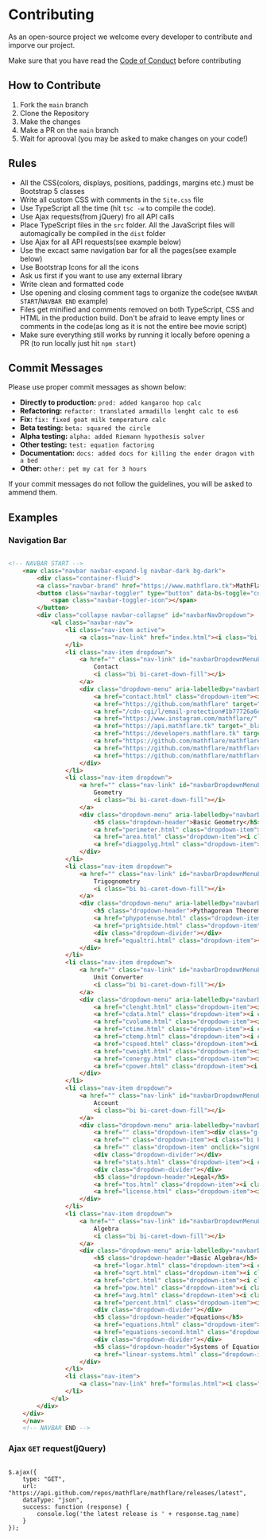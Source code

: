 # Contributing

As an open-source project we welcome every developer to contribute and imporve our project.

Make sure that you have read the [Code of Conduct](https://github.com/liquid-geometry/liquidgeometry/blob/main/CODE_OF_CONDUCT.md) before contributing

## How to Contribute

1. Fork the `main` branch
2. Clone the Repository
3. Make the changes
4. Make a PR on the `main` branch
5. Wait for aprooval (you may be asked to make changes on your code!)

## Rules

- All the CSS(colors, displays, positions, paddings, margins etc.) must be Bootstrap 5 classes
- Write all custom CSS with comments in the `Site.css` file
- Use TypeScript all the time (hit `tsc -w` to compile the code).
- Use Ajax requests(from jQuery) fro all API calls
- Place TypeScript files in the `src` folder. All the JavaScript files will automagically be compiled in the `dist` folder
- Use Ajax for all API requests(see example below)
- Use the excact same navigation bar for all the pages(see example below)
- Use Bootstrap Icons for all the icons
- Ask us first if you want to use any external library
- Write clean and formatted code
- Use opening and closing comment tags to organize the code(see `NAVBAR START`/`NAVBAR END` example)
- Files get minified and comments removed on both TypeScript, CSS and HTML in the production build. Don't be afraid to leave empty lines or comments in the code(as long as it is not the entire bee movie script)
- Make sure everything still works by running it locally before opening a PR (to run locally just hit `npm start`)

## Commit Messages

Please use proper commit messages as shown below:
- **Directly to production:** `prod: added kangaroo hop calc`
- **Refactoring:** `refactor: translated armadillo lenght calc to es6`
- **Fix:** `fix: fixed goat milk temperature calc`
- **Beta testing:** `beta: squared the circle`
- **Alpha testing:** `alpha: added Riemann hypothesis solver`
- **Other testing:** `test: equation factoring`
- **Documentation:** `docs: added docs for killing the ender dragon with a bed`
- **Other:** `other: pet my cat for 3 hours`

If your commit messages do not follow the guidelines, you will be asked to ammend them.

## Examples

### Navigation Bar

```HTML

<!-- NAVBAR START -->
    <nav class="navbar navbar-expand-lg navbar-dark bg-dark">
        <div class="container-fluid">
        <a class="navbar-brand" href="https://www.mathflare.tk">MathFlare</a>
        <button class="navbar-toggler" type="button" data-bs-toggle="collapse" data-bs-target="#navbarNavDropdown" aria-controls="navbarNavDropdown" aria-expanded="false" aria-label="Toggle navigation">
            <span class="navbar-toggler-icon"></span>
        </button>
        <div class="collapse navbar-collapse" id="navbarNavDropdown">
            <ul class="navbar-nav">
                <li class="nav-item active">
                    <a class="nav-link" href="index.html"><i class="bi bi-house"></i> Home</a>
                </li>
                <li class="nav-item dropdown">
                    <a href="" class="nav-link" id="navbarDropdownMenuLink" data-bs-toggle="dropdown" aria-haspopup="true" aria-expanded="false">
                        Contact
                        <i class="bi bi-caret-down-fill"></i>
                    </a>
                    <div class="dropdown-menu" aria-labelledby="navbarDropdownMenuLink">
                        <a href="contact.html" class="dropdown-item"><i class="bi bi-telephone-fill"></i> Contact Form</a>
                        <a href="https://github.com/mathflare" target="_blank" class="dropdown-item"><i class="bi bi-github"></i> GitHub</a>
                        <a href="/cdn-cgi/l/email-protection#1b77726a6e727f367c7e74767e6f69625b7f707a6f68727468356f70" target="_blank" class="dropdown-item"><i class="bi bi-envelope-fill"></i> Email</a>
                        <a href="https://www.instagram.com/mathflare/" class="dropdown-item"><i class="bi bi-instagram"></i> Instagram</a>
                        <a href="https://api.mathflare.tk" target="_blank" class="dropdown-item"><i class="bi bi-hdd-stack-fill"></i> REST API</a>
                        <a href="https://developers.mathflare.tk" target="_blank" class="dropdown-item"><i class="bi bi-code-slash"></i> For Developers</a>
                        <a href="https://github.com/mathflare/mathflare" target="_blank" class="dropdown-item"><i class="bi bi-terminal-fill"></i> Clone the Repo</a>
                        <a href="https://github.com/mathflare/mathflare/issues" target="_blank" class="dropdown-item"><i class="bi bi-bug-fill"></i> Report a Bug</a>
                        <a href="https://github.com/mathflare/mathflare/issues" target="_blank" class="dropdown-item"><i class="bi bi-lightbulb-fill"></i> Suggest an Edit</a>
                    </div>
                </li>
                <li class="nav-item dropdown">
                    <a href="" class="nav-link" id="navbarDropdownMenuLink" data-bs-toggle="dropdown" aria-haspopup="true" aria-expanded="false">
                        Geometry
                        <i class="bi bi-caret-down-fill"></i>
                    </a>
                    <div class="dropdown-menu" aria-labelledby="navbarDropdownMenuLink">
                        <h5 class="dropdown-header">Basic Geometry</h5>
                        <a href="perimeter.html" class="dropdown-item"><i class="bi bi-bounding-box"></i> Perimeter Calculator</a>
                        <a href="area.html" class="dropdown-item"><i class="bi bi-grid-3x3"></i> Area Calculator</a>
                        <a href="diagpolyg.html" class="dropdown-item"><i class="bi bi-slash-square"></i> Diagonal Calculator</a>
                    </div>
                </li>
                <li class="nav-item dropdown">
                    <a href="" class="nav-link" id="navbarDropdownMenuLink" data-bs-toggle="dropdown" aria-haspopup="true" aria-expanded="false">
                        Trigognometry
                        <i class="bi bi-caret-down-fill"></i>
                    </a>
                    <div class="dropdown-menu" aria-labelledby="navbarDropdownMenuLink">
                        <h5 class="dropdown-header">Pythagorean Theorem</h5>
                        <a href="phypotenuse.html" class="dropdown-item"><i class="bi bi-symmetry-vertical"></i> Hypotenuse Calculator</a>
                        <a href="prightside.html" class="dropdown-item"><i class="bi bi-symmetry-vertical"></i> Leg Calculator</a>
                        <div class="dropdown-divider"></div>
                        <a href="equaltri.html" class="dropdown-item"><i class="bi bi-symmetry-vertical"></i> Equal Triangles</a>
                    </div>
                </li>
                <li class="nav-item dropdown">
                    <a href="" class="nav-link" id="navbarDropdownMenuLink" data-bs-toggle="dropdown" aria-haspopup="true" aria-expanded="false">
                        Unit Converter
                        <i class="bi bi-caret-down-fill"></i>
                    </a>
                    <div class="dropdown-menu" aria-labelledby="navbarDropdownMenuLink">
                        <a href="clenght.html" class="dropdown-item"><i class="bi bi-rulers"></i> Lenght</a>
                        <a href="cdata.html" class="dropdown-item"><i class="bi bi-server"></i> Data</a>
                        <a href="cvolume.html" class="dropdown-item"><i class="bi bi-box"></i> Volume</a>
                        <a href="ctime.html" class="dropdown-item"><i class="bi bi-clock-fill"></i> Time</a>
                        <a href="ctemp.html" class="dropdown-item"><i class="bi bi-thermometer"></i> Temperature</a>
                        <a href="cspeed.html" class="dropdown-item"><i class="bi bi-speedometer"></i> Speed</a>
                        <a href="cweight.html" class="dropdown-item"><i class="bi bi-minecart-loaded"></i> Weight</a>
                        <a href="cenergy.html" class="dropdown-item"><i class="bi bi-lightning-fill"></i> Energy</a>
                        <a href="cpower.html" class="dropdown-item"><i class="bi bi-battery-half"></i> Power</a>
                    </div>
                </li>
                <li class="nav-item dropdown">
                    <a href="" class="nav-link" id="navbarDropdownMenuLink" data-bs-toggle="dropdown" aria-haspopup="true" aria-expanded="false">
                        Account
                        <i class="bi bi-caret-down-fill"></i>
                    </a>
                    <div class="dropdown-menu" aria-labelledby="navbarDropdownMenuLink">
                        <a href="" class="dropdown-item"><div class="g-signin2" data-onsuccess="onSignIn"></div></a>
                        <a href="" class="dropdown-item"><i class="bi bi-person-circle"></i> <span id="display">Not Signed In</span></a>
                        <a href="" class="dropdown-item" onclick="signOut();" id="signout"><i class="bi bi-door-closed"></i> Sign out</a>
                        <div class="dropdown-divider"></div>
                        <a href="stats.html" class="dropdown-item"><i class="bi bi-graph-up"></i> Stats</a>
                        <div class="dropdown-divider"></div>
                        <h5 class="dropdown-header">Legal</h5>
                        <a href="tos.html" class="dropdown-item"><i class="bi bi-card-checklist"></i> Terms of Use</a>
                        <a href="license.html" class="dropdown-item"><i class="bi bi-credit-card-2-front"></i> Software License</a>
                    </div>
                </li>
                <li class="nav-item dropdown">
                    <a href="" class="nav-link" id="navbarDropdownMenuLink" data-bs-toggle="dropdown" aria-haspopup="true" aria-expanded="false">
                        Algebra
                        <i class="bi bi-caret-down-fill"></i>
                    </a>
                    <div class="dropdown-menu" aria-labelledby="navbarDropdownMenuLink">
                        <h5 class="dropdown-header">Basic Algebra</h5>
                        <a href="logar.html" class="dropdown-item"><i class="bi bi-percent"></i> Logarithms</a>
                        <a href="sqrt.html" class="dropdown-item"><i class="bi bi-calculator"></i> Square Root Calculator</a>
                        <a href="cbrt.html" class="dropdown-item"><i class="bi bi-calculator"></i> Cube Root Calculator</a>
                        <a href="pow.html" class="dropdown-item"><i class="bi bi-power"></i> Exponents(powers)</a>
                        <a href="avg.html" class="dropdown-item"><i class="bi bi-pie-chart"></i> Average Calculator</a>
                        <a href="percent.html" class="dropdown-item"><i class="bi bi-percent"></i> Percentage Calculator</a>
                        <div class="dropdown-divider"></div>
                        <h5 class="dropdown-header">Equations</h5>
                        <a href="equations.html" class="dropdown-item"><i class="bi bi-percent"></i> 1st Degree</a>
                        <a href="equations-second.html" class="dropdown-item"><i class="bi bi-percent"></i> 2nd Degree</a>
                        <div class="dropdown-divider"></div>
                        <h5 class="dropdown-header">Systems of Equations</h5>
                        <a href="linear-systems.html" class="dropdown-item"><i class="bi bi-border-width"></i> Linear Systems</a>
                    </div>
                </li>
                <li class="nav-item">
                    <a class="nav-link" href="formulas.html"><i class="bi bi-book"></i> Formulas</a>
                </li>
            </ul>
        </div>
    </div>
    </nav>
    <!-- NAVBAR END -->

```

### Ajax `GET` request(jQuery)

```JS

$.ajax({
    type: "GET",
    url: "https://api.github.com/repos/mathflare/mathflare/releases/latest",
    dataType: "json",
    success: function (response) {
        console.log('the latest release is ' + response.tag_name)
    }
});

```

